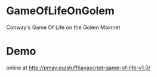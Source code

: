 # GameOfLifeOnGolem
Conway's Game Of Life on the Golem Mainnet

# Demo

online at http://pmav.eu/stuff/javascript-game-of-life-v1.0/
